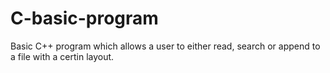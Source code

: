 # C-basic-program
 Basic C++ program which allows a user to either read, search or append to a file with a certin layout.
